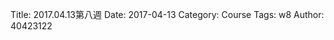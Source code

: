 Title: 2017.04.13第八週
Date: 2017-04-13
Category: Course
Tags: w8
Author: 40423122

<!-- PELICAN_END_SUMMARY -->
